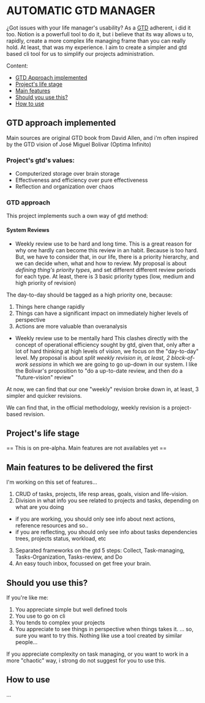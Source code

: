 # AUTOMATIC GTD MANAGER

¿Got issues with your life manager's usability? As a [GTD](https://es.wikipedia.org/wiki/Getting_Things_Done) adherent, i did it too. 
Notion is a powerfull tool to do it, but i believe that its way allows u to, rapidly, create a more complex life managing frame than you can really hold.
At least, that was my experience.
I aim to create a simpler and gtd based cli tool for us to simplify our projects administration.

Content:

- [GTD Approach implemented](#gtd-approach-implemented)
- [Project's life stage](#project-life-stage)
- [Main features](#main-features-to-be-delivered-the-first)
- [Should you use this?](#should-you-use-this)
- [How to use](#how-to-use)

## GTD approach implemented

Main sources are original GTD book from David Allen, and i'm often inspired by the GTD vision of José Miguel Bolivar (Optima Infinito)

### Project's gtd's values:

- Computerized storage over brain storage
- Effectiveness and efficiency over pure effectiveness
- Reflection and organization over chaos

### GTD approach

This project implements such a own way of gtd method:

#### System Reviews

- Weekly review use to be hard and long time.
This is a great reason for why one hardly can become this review in an habit. Because is too hard.
But, we have to consider that, in our life, there is a priority hierarchy, and we can decide when, what and how to review.
My proposal is about *defining thing's priority types*, and set different different review periods for each type.
At least, there is 3 basic priority types (low, medium and high priority of revision)

The day-to-day should be tagged as a high priority one, because:
1. Things here change rapidly
2. Things can have a significant impact on immediately higher levels of perspective
3. Actions are more valuable than overanalysis

- Weekly review use to be mentally hard
This clashes directly with the concept of operational efficiency sought by gtd, given that, only after a lot of hard thinking at high levels of vision, we focus on the "day-to-day" level.
My proposal is about *split weekly revision in, at least, 2 block-of-work sessions* in which we are going to go up-down in our system. I like the Bolivar's proposition to "do a up-to-date review, and then do a "future-vision" review"

At now, we can find that our one "weekly" revision broke down in, at least, 3 simpler and quicker revisions.

We can find that, in the official methodology, weekly revision is a project-based revision.

## Project's life stage

== This is on pre-alpha. Main features are not availables yet ==

## Main features to be delivered the first

I'm working on this set of features...
  1. CRUD of tasks, projects, life resp areas, goals, vision and life-vision.
  2. Division in what info you see related to projects and tasks, depending on what are you doing
  * if you are working, you should only see info about next actions, reference resources and so..
  * if you are reflecting, you should only see info about tasks dependencies trees, projects status, workload, etc
  3. Separated frameworks on the gtd 5 steps: Collect, Task-managing, Tasks-Organization, Tasks-review, and Do
  4. An easy touch inbox, focussed on get free your brain.

## Should you use this?

If you're like me: 
  1. You appreciate simple but well defined tools 
  2. You use to go on cli 
  3. You tends to complex your projects
  4. You appreciate to see things in perspective when things takes it.
... so, sure you want to try this.
Nothing like use a tool created by similar people...

If you appreciate complexity on task managing, or you want to work in a more "chaotic" way, i strong do not suggest for you to use this.

## How to use
...





